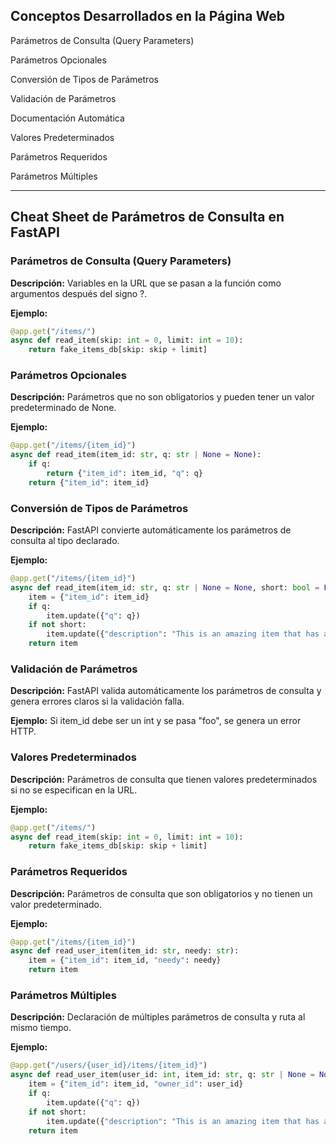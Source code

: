 ## Conceptos Desarrollados en la Página Web

Parámetros de Consulta (Query Parameters)

Parámetros Opcionales

Conversión de Tipos de Parámetros

Validación de Parámetros

Documentación Automática

Valores Predeterminados

Parámetros Requeridos

Parámetros Múltiples

---

## Cheat Sheet de Parámetros de Consulta en FastAPI

### Parámetros de Consulta (Query Parameters)

**Descripción:** Variables en la URL que se pasan a la función como argumentos después del signo ?.

**Ejemplo:**

```python
@app.get("/items/")
async def read_item(skip: int = 0, limit: int = 10):
    return fake_items_db[skip: skip + limit]
```

### Parámetros Opcionales

**Descripción:** Parámetros que no son obligatorios y pueden tener un valor predeterminado de None.

**Ejemplo:**

```python
@app.get("/items/{item_id}")
async def read_item(item_id: str, q: str | None = None):
    if q:
        return {"item_id": item_id, "q": q}
    return {"item_id": item_id}
```

### Conversión de Tipos de Parámetros

**Descripción:** FastAPI convierte automáticamente los parámetros de consulta al tipo declarado.

**Ejemplo:**

```python
@app.get("/items/{item_id}")
async def read_item(item_id: str, q: str | None = None, short: bool = False):
    item = {"item_id": item_id}
    if q:
        item.update({"q": q})
    if not short:
        item.update({"description": "This is an amazing item that has a long description"})
    return item
```

### Validación de Parámetros

**Descripción:** FastAPI valida automáticamente los parámetros de consulta y genera errores claros si la validación falla.

**Ejemplo:** Si item_id debe ser un int y se pasa "foo", se genera un error HTTP.

### Valores Predeterminados

**Descripción:** Parámetros de consulta que tienen valores predeterminados si no se especifican en la URL.

**Ejemplo:**

```python
@app.get("/items/")
async def read_item(skip: int = 0, limit: int = 10):
    return fake_items_db[skip: skip + limit]
```

### Parámetros Requeridos

**Descripción:** Parámetros de consulta que son obligatorios y no tienen un valor predeterminado.

**Ejemplo:**

```python
@app.get("/items/{item_id}")
async def read_user_item(item_id: str, needy: str):
    item = {"item_id": item_id, "needy": needy}
    return item
```

### Parámetros Múltiples

**Descripción:** Declaración de múltiples parámetros de consulta y ruta al mismo tiempo.

**Ejemplo:**

```python
@app.get("/users/{user_id}/items/{item_id}")
async def read_user_item(user_id: int, item_id: str, q: str | None = None, short: bool = False):
    item = {"item_id": item_id, "owner_id": user_id}
    if q:
        item.update({"q": q})
    if not short:
        item.update({"description": "This is an amazing item that has a long description"})
    return item
```
